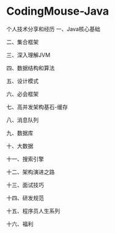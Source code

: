 # CodingMouse-Java
个人技术分享和经历
一、Java核心基础

二、集合框架

三、深入理解JVM

四、数据结构和算法

五、设计模式

六、必会框架

七、高并发架构基石-缓存

八、消息队列

九、数据库

十、大数据

十一、搜索引擎

十二、架构演进之路

十三、面试技巧

十四、研发规范

十五、程序员人生系列

十六、福利
